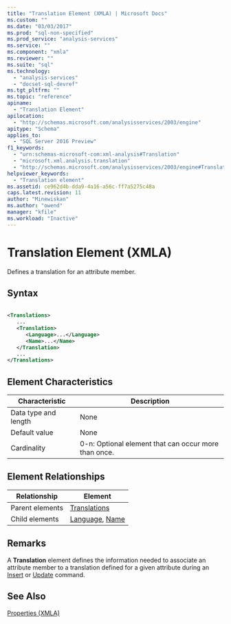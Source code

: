 ```yaml
---
title: "Translation Element (XMLA) | Microsoft Docs"
ms.custom: ""
ms.date: "03/03/2017"
ms.prod: "sql-non-specified"
ms.prod_service: "analysis-services"
ms.service: ""
ms.component: "xmla"
ms.reviewer: ""
ms.suite: "sql"
ms.technology: 
  - "analysis-services"
  - "docset-sql-devref"
ms.tgt_pltfrm: ""
ms.topic: "reference"
apiname: 
  - "Translation Element"
apilocation: 
  - "http://schemas.microsoft.com/analysisservices/2003/engine"
apitype: "Schema"
applies_to: 
  - "SQL Server 2016 Preview"
f1_keywords: 
  - "urn:schemas-microsoft-com:xml-analysis#Translation"
  - "microsoft.xml.analysis.translation"
  - "http://schemas.microsoft.com/analysisservices/2003/engine#Translation"
helpviewer_keywords: 
  - "Translation element"
ms.assetid: ce962d4b-dda9-4a16-a56c-ff7a5275c48a
caps.latest.revision: 11
author: "Minewiskan"
ms.author: "owend"
manager: "kfile"
ms.workload: "Inactive"
---
```

# Translation Element (XMLA)
  Defines a translation for an attribute member.  
  
## Syntax  
  
```xml  
  
<Translations>  
   ...  
   <Translation>  
      <Language>...</Language>  
      <Name>...</Name>  
   </Translation>  
   ...  
</Translations>  
```  
  
## Element Characteristics  
  
|Characteristic|Description|  
|--------------------|-----------------|  
|Data type and length|None|  
|Default value|None|  
|Cardinality|0-n: Optional element that can occur more than once.|  
  
## Element Relationships  
  
|Relationship|Element|  
|------------------|-------------|  
|Parent elements|[Translations](../../../analysis-services/xmla/xml-elements-properties/translations-element-xmla.md)|  
|Child elements|[Language](../../../analysis-services/xmla/xml-elements-properties/language-element-xmla.md), [Name](../../../analysis-services/xmla/xml-elements-properties/name-element-xmla.md)|  
  
## Remarks  
 A **Translation** element defines the information needed to associate an attribute member to a translation defined for a given attribute during an [Insert](../../../analysis-services/xmla/xml-elements-commands/insert-element-xmla.md) or [Update](../../../analysis-services/xmla/xml-elements-commands/update-element-xmla.md) command.  
  
## See Also  
 [Properties &#40;XMLA&#41;](../../../analysis-services/xmla/xml-elements-properties/xml-elements-properties.md)  
  
  
